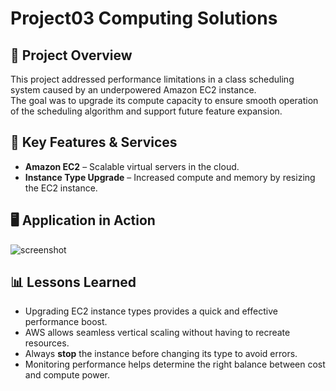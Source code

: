 # Project03 Computing Solutions

## 📌 Project Overview
This project addressed performance limitations in a class scheduling system caused by an underpowered Amazon EC2 instance.  
The goal was to upgrade its compute capacity to ensure smooth operation of the scheduling algorithm and support future feature expansion.

## 🚀 Key Features & Services
- **Amazon EC2** – Scalable virtual servers in the cloud.  
- **Instance Type Upgrade** – Increased compute and memory by resizing the EC2 instance.

## 🖥️ Application in Action
![screenshot](p3_-1.png)

## 📊 Lessons Learned
- Upgrading EC2 instance types provides a quick and effective performance boost.  
- AWS allows seamless vertical scaling without having to recreate resources.  
- Always **stop** the instance before changing its type to avoid errors.  
- Monitoring performance helps determine the right balance between cost and compute power.
